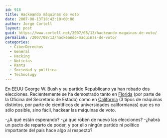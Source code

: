 ```yaml
---
id: 918
title: Hackeando máquinas de voto
date: 2007-08-13T18:42:10+00:00
author: Jorge Cortell
layout: post
guid: https://www.cortell.net/2007/08/13/hackeando-maquinas-de-voto/
permalink: /2007/08/13/hackeando-maquinas-de-voto/
categories:
  - CiberDerechos
  - General
  - Hacking
  - Noticias
  - Rants
  - Sociedad y polí­tica
  - Technology
---
```

En EEUU George W. Bush y su partido Republicano ya han robado dos elecciones. Recientemente se ha demostrado tanto en <a title="Miami Herald" target="_blank" href="https://www.miamiherald.com/459/story/188439.html">Florida</a> (por parte de la Oficina del Secretario de Estado) como en <a title="NY Times" target="_blank" href="https://www.nytimes.com/2007/07/28/us/28vote.html">California</a> (3 tipos de máquinas distintos, por parte de cientí­ficos de universidades californianas) que es no sólo posible, sino fácil, hackear las máquinas de voto.

-¿A qué están esperando? -¿a que roben de nuevo las elecciones? -¿habrá un pacto de reparto de poder, y por ello ningún partido ni polí­tico importante del paí­s hace algo al respecto?